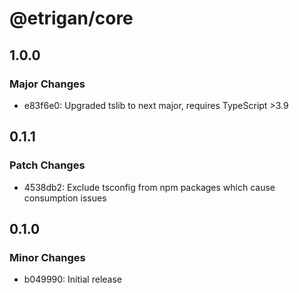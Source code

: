 # @etrigan/core

## 1.0.0

### Major Changes

- e83f6e0: Upgraded tslib to next major, requires TypeScript >3.9

## 0.1.1

### Patch Changes

- 4538db2: Exclude tsconfig from npm packages which cause consumption issues

## 0.1.0

### Minor Changes

- b049990: Initial release
